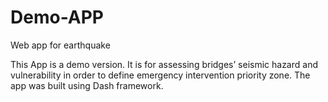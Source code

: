 # Demo-APP
Web app for earthquake

This App is a demo version. It is for assessing bridges’ seismic hazard and vulnerability in order to define emergency intervention priority zone.
The app was built using Dash framework.
